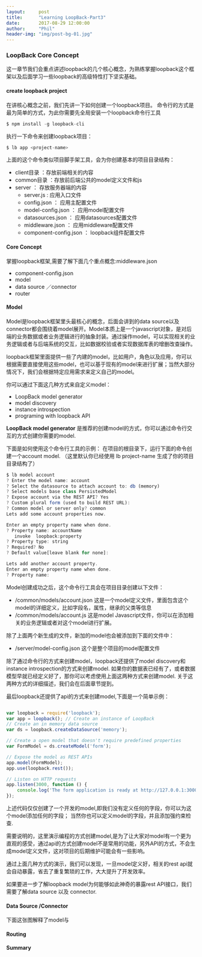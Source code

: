 ```yaml
---
layout:     post
title:      "Learning LoopBack-Part3"
date:       2017-08-29 12:00:00
author:     "Phil"
header-img: "img/post-bg-01.jpg"
---
```


### LoopBack Core Concept

这一章节我们会重点讲述loopback的几个核心概念，为熟练掌握loopback这个框架以及后面学习一些loopback的高级特性打下坚实基础。

#### create loopback project

在讲核心概念之前，我们先讲一下如何创建一个loopback项目。
命令行的方式是最为简单的方式，为此你需要先全局安装一个loopback命令行工具
```javascript
$ npm install -g loopback-cli
```

执行一下命令来创建loopback项目：
```javascript
$ lb app <project-name>
```
上面的这个命令类似项目脚手架工具，会为你创建基本的项目目录结构：

* client目录 ：存放前端相关的内容
* common目录 ：存放前后端公共的model定义文件和js
* server ： 存放服务器端的内容
  * server.js : 应用入口文件
  * config.json ： 应用主配置文件
  * model-config.json ： 应用model配置文件
  * datasources.json ： 应用datasources配置文件
  * middleware.json ： 应用middleware配置文件
  * component-config.json ： loopback组件配置文件

#### Core Concept

掌握loopback框架,需要了解下面几个重点概念:middleware.json
* component-config.json
* model
* data source ／connector
* router


#### Model

Model是loopback框架里头最核心的概念，后面会讲到的data source以及connector都会围绕着model展开。Model本质上是一个javascript对象，是对后端的业务数据或者业务逻辑进行的抽象封装。通过操作model，可以实现相关的业务逻辑或者与后端系统的交互，比如数据校验或者实现数据库表的增删改查操作。

loopback框架里面提供一些了内建的model，比如用户，角色以及应用，你可以根据需要直接使用这些model，也可以基于现有的model来进行扩展；当然大部分情况下，我们会根据特定应用需求来定义自己的model。

你可以通过下面这几种方式来自定义model：

* LoopBack model generator
* model discovery
* instance introspection
* programing with loopback API

**LoopBack model generator** 是推荐的创建model的方式，你可以通过命令行交互的方式创建你需要的model.

下面是如何使用这个命令行工具的示例：
在项目的根目录下，运行下面的命令创建一个account model. （这里默认你已经使用 lb project-name 生成了你的项目目录结构了）

```javascript
$ lb model account
? Enter the model name: account
? Select the datasource to attach account to: db (memory)
? Select models base class PersistedModel
? Expose account via the REST API? Yes
? Custom plural form (used to build REST URL):
? Common model or server only? common
Lets add some account properties now.

Enter an empty property name when done.
? Property name: accountName
   invoke  loopback:property
? Property type: string
? Required? No
? Default value[leave blank for none]:

Lets add another account property.
Enter an empty property name when done.
? Property name:
```

Model创建成功之后，这个命令行工具会在项目目录创建以下文件：
* /common/models/account.json 这是一个model定义文件，里面包含这个model的详细定义，比如字段名，属性，继承的父类等信息
* /common/models/account.js 这是model Javascript文件，你可以在添加相关的业务逻辑或者对这个model进行扩展。

除了上面两个新生成的文件，新加的model也会被添加到下面的文件中：
* /server/model-config.json 这个是整个项目的model配置文件

除了通过命令行的方式来创建model，loopback还提供了model discovery和 instance introspection的方式来创建model. 如果你的数据表已经有了，或者数据模型早就已经定义好了，那你可以考虑使用上面这两种方式来创建model. 关于这两种方式的详细描述，我们会在后面章节提到。

最后loopback还提供了api的方式来创建model,下面是一个简单示例：
```javascript

var loopback = require('loopback');
var app = loopback(); // Create an instance of LoopBack
// Create an in memory data source
var ds = loopback.createDataSource('memory');

// Create a open model that doesn't require predefined properties
var FormModel = ds.createModel('form');

// Expose the model as REST APIs
app.model(FormModel);
app.use(loopback.rest());

// Listen on HTTP requests
app.listen(3000, function () {
    console.log('The form application is ready at http://127.0.0.1:3000');
});

```
上述代码仅仅创建了一个开发的model,即我们没有定义任何的字段，你可以为这个model添加任何的字段； 当然你也可以定义model的字段，并且添加强约束检查.


需要说明的，这里演示编程的方式创建model,是为了让大家对model有一个更为直观的感受，通过api的方式创建model不是常用的功能，另外API的方式，不会生成model定义文件，这对项目的后期维护可能会有一些影响。

通过上面几种方式的演示，我们可以发现，一旦model定义好，相关的rest api就会自动暴露，省去了重复繁琐的工作，大大提升了开发效率。

如果要进一步了解loopback model为何能够如此神奇的暴露rest API接口，我们需要了解data source 以及 connector.

#### Data Source /Connector

下面这张图解释了model与


#### Routing




#### Summary
